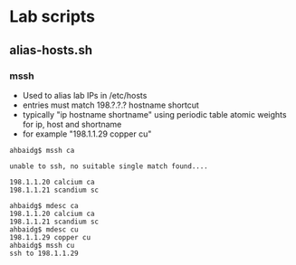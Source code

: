 # Lab scripts

## alias-hosts.sh
### mssh 
- Used to alias lab IPs in /etc/hosts
- entries must match 198.?.?.? hostname shortcut
- typically "ip hostname shortname" using periodic table atomic weights for ip, host and shortname
- for example "198.1.1.29 copper cu"

```
ahbaidg$ mssh ca

unable to ssh, no suitable single match found....

198.1.1.20 calcium ca
198.1.1.21 scandium sc

ahbaidg$ mdesc ca
198.1.1.20 calcium ca
198.1.1.21 scandium sc
ahbaidg$ mdesc cu
198.1.1.29 copper cu
ahbaidg$ mssh cu
ssh to 198.1.1.29
```
